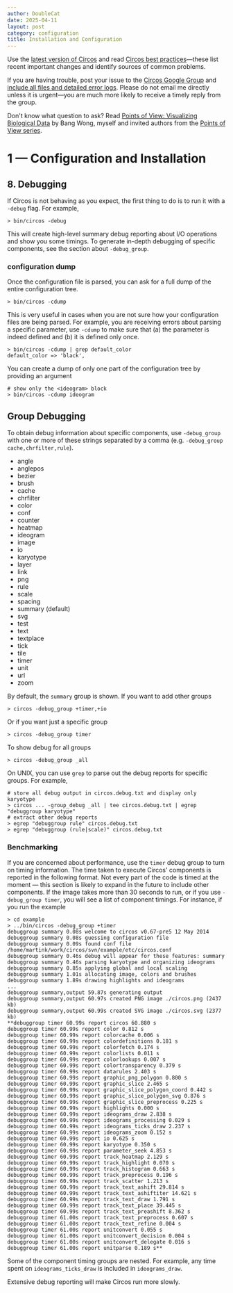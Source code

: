 ```yaml
---
author: DoubleCat
date: 2025-04-11
layout: post
category: configuration
title: Installation and Configuration
---
```


Use the [latest version of Circos](/software/download/circos/) and read
[Circos best
practices](/documentation/tutorials/reference/best_practices/)—these list
recent important changes and identify sources of common problems.

If you are having trouble, post your issue to the [Circos Google
Group](https://groups.google.com/group/circos-data-visualization) and [include
all files and detailed error logs](/support/support/). Please do not email me
directly unless it is urgent—you are much more likely to receive a timely
reply from the group.

Don't know what question to ask? Read [Points of View: Visualizing Biological
Data](https://www.nature.com/nmeth/journal/v9/n12/full/nmeth.2258.html) by
Bang Wong, myself and invited authors from the [Points of View
series](https://mk.bcgsc.ca/pointsofview).

# 1 — Configuration and Installation

## 8\. Debugging

If Circos is not behaving as you expect, the first thing to do is to run it
with a `-debug` flag. For example,

    
    
    > bin/circos -debug 
    

This will create high-level summary debug reporting about I/O operations and
show you some timings. To generate in-depth debugging of specific components,
see the section about `-debug_group`.

### configuration dump

Once the configuration file is parsed, you can ask for a full dump of the
entire configuration tree.

    
    
    > bin/circos -cdump 
    

This is very useful in cases when you are not sure how your configuration
files are being parsed. For example, you are receiving errors about parsing a
specific parameter, use `-cdump` to make sure that (a) the parameter is indeed
defined and (b) it is defined only once.

    
    
    > bin/circos -cdump | grep default_color
    default_color => 'black',
    

You can create a dump of only one part of the configuration tree by providing
an argument

    
    
    # show only the <ideogram> block
    > bin/circos -cdump ideogram
    

## Group Debugging

To obtain debug information about specific components, use `-debug_group` with
one or more of these strings separated by a comma (e.g. `-debug_group
cache,chrfilter,rule`).

  * angle 
  * anglepos 
  * bezier 
  * brush 
  * cache 
  * chrfilter 
  * color 
  * conf 
  * counter 
  * heatmap 
  * ideogram 
  * image 
  * io 
  * karyotype 
  * layer 
  * link 
  * png 
  * rule 
  * scale 
  * spacing 
  * summary (default) 
  * svg 
  * test 
  * text 
  * textplace 
  * tick 
  * tile 
  * timer 
  * unit 
  * url 
  * zoom 

By default, the `summary` group is shown. If you want to add other groups

    
    
    > circos -debug_group +timer,+io
    

Or if you want just a specific group

    
    
    > circos -debug_group timer
    

To show debug for all groups

    
    
    > circos -debug_group _all
    

On UNIX, you can use `grep` to parse out the debug reports for specific
groups. For example,

    
    
    # store all debug output in circos.debug.txt and display only karyotype 
    > circos ... -group_debug _all | tee circos.debug.txt | egrep "debuggroup karyotype"
    # extract other debug reports
    > egrep "debuggroup rule" circos.debug.txt
    > egrep "debuggroup (rule|scale)" circos.debug.txt
    

### Benchmarking

If you are concerned about performance, use the `timer` debug group to turn on
timing information. The time taken to execute Circos' components is reported
in the following format. Not every part of the code is timed at the moment —
this section is likely to expand in the future to include other components. If
the image takes more than 30 seconds to run, or if you use `-debug_group
timer`, you will see a list of component timings. For instance, if you run the
example

    
    
    > cd example
    > ../bin/circos -debug_group +timer
    debuggroup summary 0.08s welcome to circos v0.67-pre5 12 May 2014
    debuggroup summary 0.08s guessing configuration file
    debuggroup summary 0.09s found conf file /home/martink/work/circos/svn/example/etc/circos.conf
    debuggroup summary 0.46s debug will appear for these features: summary
    debuggroup summary 0.46s parsing karyotype and organizing ideograms
    debuggroup summary 0.85s applying global and local scaling
    debuggroup summary 1.01s allocating image, colors and brushes
    debuggroup summary 1.89s drawing highlights and ideograms
    ...
    debuggroup summary,output 59.87s generating output
    debuggroup summary,output 60.97s created PNG image ./circos.png (2437 kb)
    debuggroup summary,output 60.99s created SVG image ./circos.svg (2377 kb)
    **debuggroup timer 60.99s report circos 60.880 s
    debuggroup timer 60.99s report color 0.812 s
    debuggroup timer 60.99s report colorcache 0.006 s
    debuggroup timer 60.99s report colordefinitions 0.181 s
    debuggroup timer 60.99s report colorfetch 0.174 s
    debuggroup timer 60.99s report colorlists 0.011 s
    debuggroup timer 60.99s report colorlookups 0.007 s
    debuggroup timer 60.99s report colortransparency 0.379 s
    debuggroup timer 60.99s report datarules 2.403 s
    debuggroup timer 60.99s report graphic_png_polygon 0.800 s
    debuggroup timer 60.99s report graphic_slice 2.465 s
    debuggroup timer 60.99s report graphic_slice_polygon_coord 0.442 s
    debuggroup timer 60.99s report graphic_slice_polygon_svg 0.876 s
    debuggroup timer 60.99s report graphic_slice_preprocess 0.225 s
    debuggroup timer 60.99s report highlights 0.000 s
    debuggroup timer 60.99s report ideograms_draw 2.838 s
    debuggroup timer 60.99s report ideograms_processing 0.029 s
    debuggroup timer 60.99s report ideograms_ticks_draw 2.237 s
    debuggroup timer 60.99s report ideograms_zoom 0.152 s
    debuggroup timer 60.99s report io 0.625 s
    debuggroup timer 60.99s report karyotype 0.350 s
    debuggroup timer 60.99s report parameter_seek 4.853 s
    debuggroup timer 60.99s report track_heatmap 2.129 s
    debuggroup timer 60.99s report track_highlight 0.070 s
    debuggroup timer 60.99s report track_histogram 0.663 s
    debuggroup timer 60.99s report track_preprocess 0.196 s
    debuggroup timer 60.99s report track_scatter 1.213 s
    debuggroup timer 60.99s report track_text_ashift 29.814 s
    debuggroup timer 60.99s report track_text_ashiftiter 14.621 s
    debuggroup timer 60.99s report track_text_draw 1.791 s
    debuggroup timer 60.99s report track_text_place 39.445 s
    debuggroup timer 60.99s report track_text_preashift 8.362 s
    debuggroup timer 61.00s report track_text_preprocess 0.607 s
    debuggroup timer 61.00s report track_text_refine 0.004 s
    debuggroup timer 61.00s report unitconvert 0.055 s
    debuggroup timer 61.00s report unitconvert_decision 0.004 s
    debuggroup timer 61.00s report unitconvert_delegate 0.016 s
    debuggroup timer 61.00s report unitparse 0.189 s**
    

Some of the component timing groups are nested. For example, any time spent on
`ideograms_ticks_draw` is included in `ideograms_draw`.

Extensive debug reporting will make Circos run more slowly.

